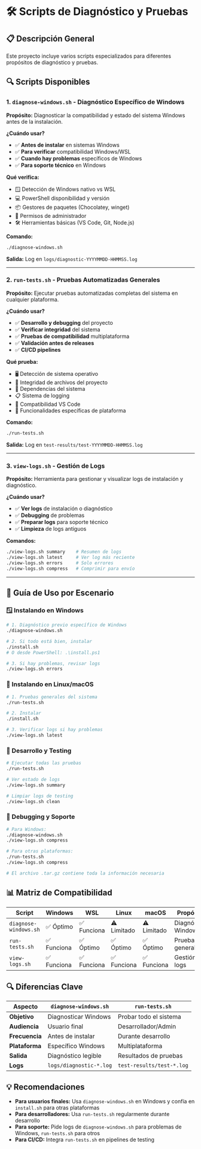 # 🛠️ Scripts de Diagnóstico y Pruebas

## 📋 **Descripción General**

Este proyecto incluye varios scripts especializados para diferentes propósitos de diagnóstico y pruebas.

## 🔍 **Scripts Disponibles**

### **1. `diagnose-windows.sh` - Diagnóstico Específico de Windows**

**Propósito:** Diagnosticar la compatibilidad y estado del sistema Windows antes de la instalación.

**¿Cuándo usar?**

- ✅ **Antes de instalar** en sistemas Windows
- ✅ **Para verificar** compatibilidad Windows/WSL
- ✅ **Cuando hay problemas** específicos de Windows
- ✅ **Para soporte técnico** en Windows

**Qué verifica:**

- 🪟 Detección de Windows nativo vs WSL
- 💻 PowerShell disponibilidad y versión
- 📦 Gestores de paquetes (Chocolatey, winget)
- 🔐 Permisos de administrador
- 🛠️ Herramientas básicas (VS Code, Git, Node.js)

**Comando:**

```bash
./diagnose-windows.sh
```

**Salida:** Log en `logs/diagnostic-YYYYMMDD-HHMMSS.log`

---

### **2. `run-tests.sh` - Pruebas Automatizadas Generales**

**Propósito:** Ejecutar pruebas automatizadas completas del sistema en cualquier plataforma.

**¿Cuándo usar?**

- ✅ **Desarrollo y debugging** del proyecto
- ✅ **Verificar integridad** del sistema
- ✅ **Pruebas de compatibilidad** multiplataforma
- ✅ **Validación antes de releases**
- ✅ **CI/CD pipelines**

**Qué prueba:**

- 🖥️ Detección de sistema operativo
- 📁 Integridad de archivos del proyecto
- 🔧 Dependencias del sistema
- 📋 Sistema de logging
- 🔌 Compatibilidad VS Code
- 🧪 Funcionalidades específicas de plataforma

**Comando:**

```bash
./run-tests.sh
```

**Salida:** Log en `test-results/test-YYYYMMDD-HHMMSS.log`

---

### **3. `view-logs.sh` - Gestión de Logs**

**Propósito:** Herramienta para gestionar y visualizar logs de instalación y diagnóstico.

**¿Cuándo usar?**

- ✅ **Ver logs** de instalación o diagnóstico
- ✅ **Debugging** de problemas
- ✅ **Preparar logs** para soporte técnico
- ✅ **Limpieza** de logs antiguos

**Comandos:**

```bash
./view-logs.sh summary    # Resumen de logs
./view-logs.sh latest     # Ver log más reciente
./view-logs.sh errors     # Solo errores
./view-logs.sh compress   # Comprimir para envío
```

---

## 🎯 **Guía de Uso por Escenario**

### **🪟 Instalando en Windows**

```bash
# 1. Diagnóstico previo específico de Windows
./diagnose-windows.sh

# 2. Si todo está bien, instalar
./install.sh
# O desde PowerShell: .\install.ps1

# 3. Si hay problemas, revisar logs
./view-logs.sh errors
```

### **🐧 Instalando en Linux/macOS**

```bash
# 1. Pruebas generales del sistema
./run-tests.sh

# 2. Instalar
./install.sh

# 3. Verificar logs si hay problemas
./view-logs.sh latest
```

### **🔧 Desarrollo y Testing**

```bash
# Ejecutar todas las pruebas
./run-tests.sh

# Ver estado de logs
./view-logs.sh summary

# Limpiar logs de testing
./view-logs.sh clean
```

### **🐛 Debugging y Soporte**

```bash
# Para Windows:
./diagnose-windows.sh
./view-logs.sh compress

# Para otras plataformas:
./run-tests.sh
./view-logs.sh compress

# El archivo .tar.gz contiene toda la información necesaria
```

## 📊 **Matriz de Compatibilidad**

| Script                | Windows     | WSL         | Linux       | macOS       | Propósito           |
| --------------------- | ----------- | ----------- | ----------- | ----------- | ------------------- |
| `diagnose-windows.sh` | ✅ Óptimo   | ✅ Funciona | ⚠️ Limitado | ⚠️ Limitado | Diagnóstico Windows |
| `run-tests.sh`        | ✅ Funciona | ✅ Óptimo   | ✅ Óptimo   | ✅ Óptimo   | Pruebas generales   |
| `view-logs.sh`        | ✅ Funciona | ✅ Funciona | ✅ Funciona | ✅ Funciona | Gestión de logs     |

## 🔍 **Diferencias Clave**

| Aspecto        | `diagnose-windows.sh`   | `run-tests.sh`            |
| -------------- | ----------------------- | ------------------------- |
| **Objetivo**   | Diagnosticar Windows    | Probar todo el sistema    |
| **Audiencia**  | Usuario final           | Desarrollador/Admin       |
| **Frecuencia** | Antes de instalar       | Durante desarrollo        |
| **Plataforma** | Específico Windows      | Multiplataforma           |
| **Salida**     | Diagnóstico legible     | Resultados de pruebas     |
| **Logs**       | `logs/diagnostic-*.log` | `test-results/test-*.log` |

## 💡 **Recomendaciones**

- **Para usuarios finales:** Usa `diagnose-windows.sh` en Windows y confía en `install.sh` para otras plataformas
- **Para desarrolladores:** Usa `run-tests.sh` regularmente durante desarrollo
- **Para soporte:** Pide logs de `diagnose-windows.sh` para problemas de Windows, `run-tests.sh` para otros
- **Para CI/CD:** Integra `run-tests.sh` en pipelines de testing

